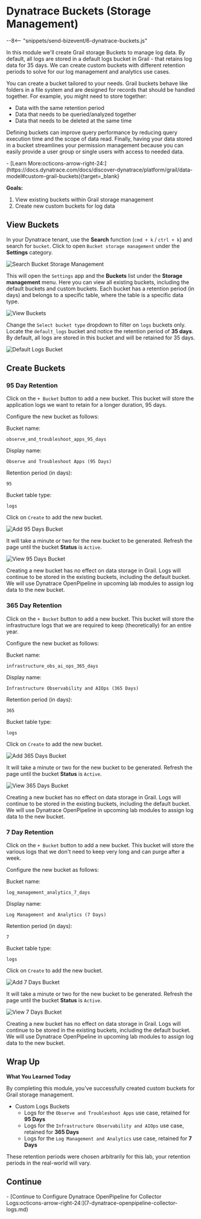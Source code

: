 # Dynatrace Buckets (Storage Management)
--8<-- "snippets/send-bizevent/6-dynatrace-buckets.js"

In this module we'll create Grail storage Buckets to manage log data.  By default, all logs are stored in a default logs bucket in Grail - that retains log data for 35 days.  We can create custom buckets with different retention periods to solve for our log management and analytics use cases.

You can create a bucket tailored to your needs. Grail buckets behave like folders in a file system and are designed for records that should be handled together. For example, you might need to store together:

* Data with the same retention period
* Data that needs to be queried/analyzed together
* Data that needs to be deleted at the same time

Defining buckets can improve query performance by reducing query execution time and the scope of data read. Finally, having your data stored in a bucket streamlines your permission management because you can easily provide a user group or single users with access to needed data.

<div class="grid cards" markdown>
- [Learn More:octicons-arrow-right-24:](https://docs.dynatrace.com/docs/discover-dynatrace/platform/grail/data-model#custom-grail-buckets){target=_blank}
</div>

**Goals:**

1. View existing buckets within Grail storage management
2. Create new custom buckets for log data

## View Buckets

In your Dynatrace tenant, use the **Search** function (`cmd + k` / `ctrl + k`) and search for `bucket`.  Click to open `Bucket storage management` under the **Settings** category.

![Search Bucket Storage Management](../img/dt_buckets-search_bucket_management.png)

This will open the `Settings` app and the **Buckets** list under the **Storage management** menu.  Here you can view all existing buckets, including the default buckets and custom buckets.  Each bucket has a retention period (in days) and belongs to a specific table, where the table is a specific data type.

![View Buckets](../img/dt_buckets-storage_management_all_buckets.png)

Change the `Select bucket type` dropdown to filter on `logs` buckets only.  Locate the `default_logs` bucket and notice the retention period of **35 days**.  By default, all logs are stored in this bucket and will be retained for 35 days.

![Default Logs Bucket](../img/dt_buckets-storage_management_default_logs_bucket.png)

## Create Buckets

### 95 Day Retention

Click on the `+ Bucket` button to add a new bucket.  This bucket will store the application logs we want to retain for a longer duration, 95 days.

Configure the new bucket as follows:

Bucket name:
```text
observe_and_troubleshoot_apps_95_days
```

Display name:
```text
Observe and Troubleshoot Apps (95 Days)
```

Retention period (in days):
```text
95
```

Bucket table type:
```text
logs
```

Click on `Create` to add the new bucket.

![Add 95 Days Bucket](../img/dt_buckets-storage_management_add_95_days.png)

It will take a minute or two for the new bucket to be generated.  Refresh the page until the bucket **Status** is `Active`.

![View 95 Days Bucket](../img/dt_buckets-storage_management_view_95_days.png)

Creating a new bucket has no effect on data storage in Grail.  Logs will continue to be stored in the existing buckets, including the default bucket.  We will use Dynatrace OpenPipeline in upcoming lab modules to assign log data to the new bucket.

### 365 Day Retention

Click on the `+ Bucket` button to add a new bucket.  This bucket will store the infrastructure logs that we are required to keep (theoretically) for an entire year.

Configure the new bucket as follows:

Bucket name:
```text
infrastructure_obs_ai_ops_365_days
```

Display name:
```text
Infrastructure Observability and AIOps (365 Days)
```

Retention period (in days):
```text
365
```

Bucket table type:
```text
logs
```

Click on `Create` to add the new bucket.

![Add 365 Days Bucket](../img/dt_buckets-storage_management_add_365_days.png)

It will take a minute or two for the new bucket to be generated.  Refresh the page until the bucket **Status** is `Active`.

![View 365 Days Bucket](../img/dt_buckets-storage_management_view_365_days.png)

Creating a new bucket has no effect on data storage in Grail.  Logs will continue to be stored in the existing buckets, including the default bucket.  We will use Dynatrace OpenPipeline in upcoming lab modules to assign log data to the new bucket.

### 7 Day Retention

Click on the `+ Bucket` button to add a new bucket.  This bucket will store the various logs that we don't need to keep very long and can purge after a week.

Configure the new bucket as follows:

Bucket name:
```text
log_management_analytics_7_days
```

Display name:
```text
Log Management and Analytics (7 Days)
```

Retention period (in days):
```text
7
```

Bucket table type:
```text
logs
```

Click on `Create` to add the new bucket.

![Add 7 Days Bucket](../img/dt_buckets-storage_management_add_7_days.png)

It will take a minute or two for the new bucket to be generated.  Refresh the page until the bucket **Status** is `Active`.

![View 7 Days Bucket](../img/dt_buckets-storage_management_view_7_days.png)

Creating a new bucket has no effect on data storage in Grail.  Logs will continue to be stored in the existing buckets, including the default bucket.  We will use Dynatrace OpenPipeline in upcoming lab modules to assign log data to the new bucket.

## Wrap Up

**What You Learned Today**

By completing this module, you've successfully created custom buckets for Grail storage management.

- Custom Logs Buckets
    * Logs for the `Observe and Troubleshoot Apps` use case, retained for **95 Days**
    * Logs for the `Infrastructure Observability and AIOps` use case, retained for **365 Days**
    * Logs for the `Log Management and Analytics` use case, retained for **7 Days**

These retention periods were chosen arbitrarily for this lab, your retention periods in the real-world will vary.

## Continue

<div class="grid cards" markdown>
- [Continue to Configure Dynatrace OpenPipeline for Collector Logs:octicons-arrow-right-24:](7-dynatrace-openpipeline-collector-logs.md)
</div>